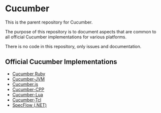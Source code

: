 # Cucumber

This is the parent repository for Cucumber.

The purpose of this repository is to document aspects that are common to all official Cucumber 
implementations for various platforms.

There is no code in this repository, only issues and documentation.

## Official Cucumber Implementations

* [Cucumber Ruby](https://github.com/cucumber/cucumber-ruby)
* [Cucumber-JVM](https://github.com/cucumber/cucumber-jvm)
* [Cucumber.js](https://github.com/cucumber/cucumber-js)
* [Cucumber-CPP](https://github.com/cucumber/cucumber-cpp)
* [Cucumber-Lua](https://github.com/cucumber/cucumber-lua)
* [Cucumber-Tcl](https://github.com/cucumber/cucumber-tcl)
* [SpecFlow (.NET)](https://github.com/techtalk/SpecFlow)
